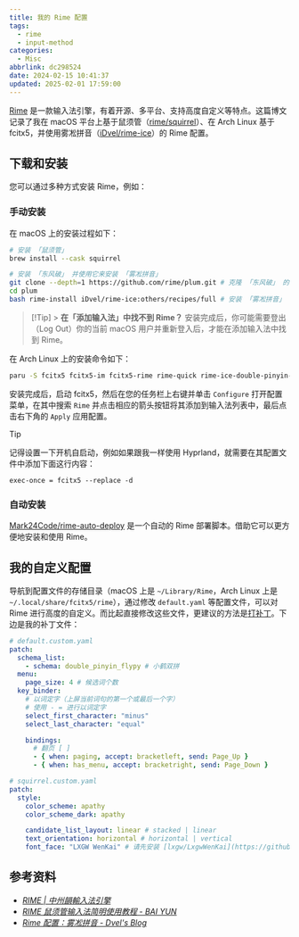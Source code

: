```yaml
---
title: 我的 Rime 配置
tags:
  - rime
  - input-method
categories:
  - Misc
abbrlink: dc298524
date: 2024-02-15 10:41:37
updated: 2025-02-01 17:59:00
---
```


[Rime](https://rime.im/) 是一款输入法引擎，有着开源、多平台、支持高度自定义等特点。这篇博文记录了我在 macOS 平台上基于鼠须管（[rime/squirrel](https://github.com/rime/squirrel)）、在 Arch Linux 基于 fcitx5，并使用雾凇拼音（[iDvel/rime-ice](https://github.com/iDvel/rime-ice)）的 Rime 配置。

<!--more-->

## 下载和安装

您可以通过多种方式安装 Rime，例如：

### 手动安装

在 macOS 上的安装过程如下：

```bash
# 安装 「鼠须管」
brew install --cask squirrel

# 安装 「东风破」 并使用它来安装 「雾凇拼音」
git clone --depth=1 https://github.com/rime/plum.git # 克隆 「东风破」 的仓库到本地
cd plum
bash rime-install iDvel/rime-ice:others/recipes/full # 安装 「雾凇拼音」
```

> [!Tip] > **在「添加输入法」中找不到 Rime？** 安装完成后，你可能需要登出（Log Out）你的当前 macOS 用户并重新登入后，才能在添加输入法中找到 Rime。

在 Arch Linux 上的安装命令如下：

```bash
paru -S fcitx5 fcitx5-im fcitx5-rime rime-quick rime-ice-double-pinyin-flypy-git
```

安装完成后，启动 fcitx5，然后在您的任务栏上右键并单击 `Configure` 打开配置菜单，在其中搜索 `Rime` 并点击相应的箭头按钮将其添加到输入法列表中，最后点击右下角的 `Apply` 应用配置。

> [!Tip]
> 记得设置一下开机自启动，例如如果跟我一样使用 Hyprland，就需要在其配置文件中添加下面这行内容：
>
> ```text
> exec-once = fcitx5 --replace -d
> ```

### 自动安装

[Mark24Code/rime-auto-deploy](https://github.com/Mark24Code/rime-auto-deploy) 是一个自动的 Rime 部署脚本。借助它可以更方便地安装和使用 Rime。

## 我的自定义配置

导航到配置文件的存储目录（macOS 上是 `~/Library/Rime`，Arch Linux 上是 `~/.local/share/fcitx5/rime`），通过修改 `default.yaml` 等配置文件，可以对 Rime 进行高度的自定义。而比起直接修改这些文件，更建议的方法是[打补丁](https://dvel.me/posts/rime-ice/#%E4%BB%A5-patch-%E7%9A%84%E6%96%B9%E5%BC%8F%E6%89%93%E8%A1%A5%E4%B8%81)。下边是我的补丁文件：

```yaml
# default.custom.yaml
patch:
  schema_list:
    - schema: double_pinyin_flypy # 小鹤双拼
  menu:
    page_size: 4 # 候选词个数
  key_binder:
    # 以词定字（上屏当前词句的第一个或最后一个字）
    # 使用 - = 进行以词定字
    select_first_character: "minus"
    select_last_character: "equal"

    bindings:
      # 翻页 [ ]
      - { when: paging, accept: bracketleft, send: Page_Up }
      - { when: has_menu, accept: bracketright, send: Page_Down }
```

```yaml
# squirrel.custom.yaml
patch:
  style:
    color_scheme: apathy
    color_scheme_dark: apathy

    candidate_list_layout: linear # stacked | linear
    text_orientation: horizontal # horizontal | vertical
    font_face: "LXGW WenKai" # 请先安装 [lxgw/LxgwWenKai](https://github.com/lxgw/LxgwWenKai)
```

## 参考资料

- _[RIME | 中州韻輸入法引擎](https://rime.im/)_
- _[RIME 鼠须管输入法简明使用教程 - BAI YUN](https://baiyun.me/rime-simple-tutorial)_
- _[Rime 配置：雾凇拼音 - Dvel's Blog](https://dvel.me/posts/rime-ice/)_
